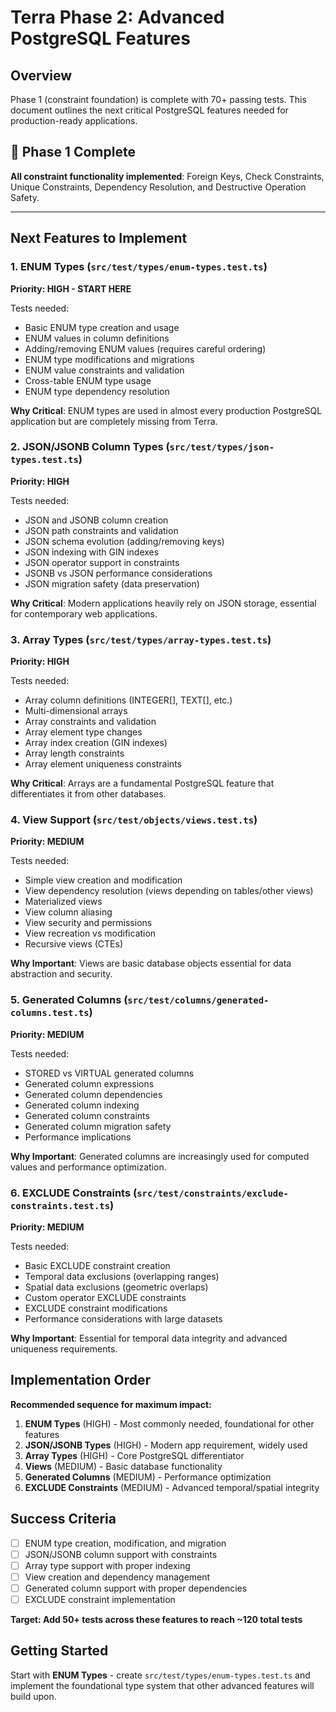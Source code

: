 # Terra Phase 2: Advanced PostgreSQL Features

## Overview

Phase 1 (constraint foundation) is complete with 70+ passing tests. This document outlines the next critical PostgreSQL features needed for production-ready applications.

## 🎉 Phase 1 Complete
**All constraint functionality implemented**: Foreign Keys, Check Constraints, Unique Constraints, Dependency Resolution, and Destructive Operation Safety.

---

## Next Features to Implement

### 1. ENUM Types (`src/test/types/enum-types.test.ts`) 
**Priority: HIGH - START HERE**

Tests needed:
- Basic ENUM type creation and usage
- ENUM values in column definitions
- Adding/removing ENUM values (requires careful ordering)
- ENUM type modifications and migrations
- ENUM value constraints and validation
- Cross-table ENUM type usage
- ENUM type dependency resolution

**Why Critical**: ENUM types are used in almost every production PostgreSQL application but are completely missing from Terra.

### 2. JSON/JSONB Column Types (`src/test/types/json-types.test.ts`)
**Priority: HIGH**

Tests needed:
- JSON and JSONB column creation
- JSON path constraints and validation
- JSON schema evolution (adding/removing keys)
- JSON indexing with GIN indexes
- JSON operator support in constraints
- JSONB vs JSON performance considerations
- JSON migration safety (data preservation)

**Why Critical**: Modern applications heavily rely on JSON storage, essential for contemporary web applications.

### 3. Array Types (`src/test/types/array-types.test.ts`)
**Priority: HIGH**

Tests needed:
- Array column definitions (INTEGER[], TEXT[], etc.)
- Multi-dimensional arrays
- Array constraints and validation
- Array element type changes
- Array index creation (GIN indexes)
- Array length constraints
- Array element uniqueness constraints

**Why Critical**: Arrays are a fundamental PostgreSQL feature that differentiates it from other databases.

### 4. View Support (`src/test/objects/views.test.ts`)
**Priority: MEDIUM**

Tests needed:
- Simple view creation and modification
- View dependency resolution (views depending on tables/other views)
- Materialized views
- View column aliasing
- View security and permissions
- View recreation vs modification
- Recursive views (CTEs)

**Why Important**: Views are basic database objects essential for data abstraction and security.

### 5. Generated Columns (`src/test/columns/generated-columns.test.ts`)
**Priority: MEDIUM**

Tests needed:
- STORED vs VIRTUAL generated columns
- Generated column expressions
- Generated column dependencies
- Generated column indexing
- Generated column constraints
- Generated column migration safety
- Performance implications

**Why Important**: Generated columns are increasingly used for computed values and performance optimization.

### 6. EXCLUDE Constraints (`src/test/constraints/exclude-constraints.test.ts`)
**Priority: MEDIUM**

Tests needed:
- Basic EXCLUDE constraint creation
- Temporal data exclusions (overlapping ranges)
- Spatial data exclusions (geometric overlaps)
- Custom operator EXCLUDE constraints
- EXCLUDE constraint modifications
- Performance considerations with large datasets

**Why Important**: Essential for temporal data integrity and advanced uniqueness requirements.

## Implementation Order

**Recommended sequence for maximum impact:**

1. **ENUM Types** (HIGH) - Most commonly needed, foundational for other features
2. **JSON/JSONB Types** (HIGH) - Modern app requirement, widely used
3. **Array Types** (HIGH) - Core PostgreSQL differentiator
4. **Views** (MEDIUM) - Basic database functionality  
5. **Generated Columns** (MEDIUM) - Performance optimization
6. **EXCLUDE Constraints** (MEDIUM) - Advanced temporal/spatial integrity

## Success Criteria

- [ ] ENUM type creation, modification, and migration
- [ ] JSON/JSONB column support with constraints  
- [ ] Array type support with proper indexing
- [ ] View creation and dependency management
- [ ] Generated column support with proper dependencies
- [ ] EXCLUDE constraint implementation

**Target: Add 50+ tests across these features to reach ~120 total tests**

## Getting Started

Start with **ENUM Types** - create `src/test/types/enum-types.test.ts` and implement the foundational type system that other advanced features will build upon.